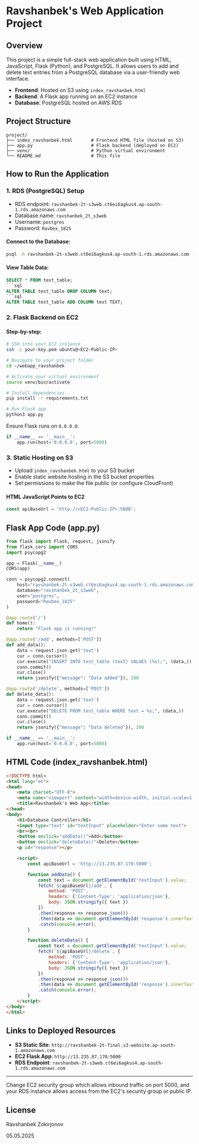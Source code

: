 # Ravshanbek's Web Application Project

## Overview

This project is a simple full-stack web application built using HTML, JavaScript, Flask (Python), and PostgreSQL. It allows users to add and delete text entries from a PostgreSQL database via a user-friendly web interface.

* **Frontend**: Hosted on S3 using `index_ravshanbek.html`
* **Backend**: A Flask app running on an EC2 instance
* **Database**: PostgreSQL hosted on AWS RDS

## Project Structure

```
project/
├── index_ravshanbek.html       # Frontend HTML file (hosted on S3)
├── app.py                      # Flask backend (deployed on EC2)
├── venv/                       # Python virtual environment
└── README.md                   # This file
```

## How to Run the Application

### 1. RDS (PostgreSQL) Setup

* RDS endpoint: `ravshanbek-2t-s3web.ct6ei6agkus4.ap-south-1.rds.amazonaws.com`
* Database name: `ravshanbek_2t_s3web`
* Username: `postgres`
* Password: `Ravbex_1825`

#### Connect to the Database:

```bash
psql -h ravshanbek-2t-s3web.ct6ei6agkus4.ap-south-1.rds.amazonaws.com -U postgres -d ravshanbek_2t_s3web
```

#### View Table Data:

```sql
SELECT * FROM test_table;
```sql
ALTER TABLE test_table DROP COLUMN text;
```sql
ALTER TABLE test_table ADD COLUMN text TEXT;
```


### 2. Flask Backend on EC2

#### Step-by-step:

```bash
# SSH into your EC2 instance
ssh -i your-key.pem ubuntu@<EC2-Public-IP>

# Navigate to your project folder
cd ~/webapp_ravshanbek

# Activate your virtual environment
source venv/bin/activate

# Install dependencies
pip install -r requirements.txt

# Run Flask app
python3 app.py
```

Ensure Flask runs on `0.0.0.0`:

```python
if __name__ == '__main__':
    app.run(host='0.0.0.0', port=5000)
```

### 3. Static Hosting on S3

* Upload `index_ravshanbek.html` to your S3 bucket
* Enable static website hosting in the S3 bucket properties
* Set permissions to make the file public (or configure CloudFront)

#### HTML JavaScript Points to EC2

```javascript
const apiBaseUrl = 'http://<EC2-Public-IP>:5000';
```

## Flask App Code (app.py)

```python
from flask import Flask, request, jsonify
from flask_cors import CORS
import psycopg2

app = Flask(__name__)
CORS(app)

conn = psycopg2.connect(
    host="ravshanbek-2t-s3web.ct6ei6agkus4.ap-south-1.rds.amazonaws.com",
    database="ravshanbek_2t_s3web",
    user="postgres",
    password="Ravbex_1825"
)

@app.route('/')
def home():
    return "Flask app is running!"

@app.route('/add', methods=['POST'])
def add_data():
    data = request.json.get('text')
    cur = conn.cursor()
    cur.execute("INSERT INTO test_table (text) VALUES (%s);", (data,))
    conn.commit()
    cur.close()
    return jsonify({"message": "Data added"}), 200

@app.route('/delete', methods=['POST'])
def delete_data():
    data = request.json.get('text')
    cur = conn.cursor()
    cur.execute("DELETE FROM test_table WHERE text = %s;", (data,))
    conn.commit()
    cur.close()
    return jsonify({"message": "Data deleted"}), 200

if __name__ == '__main__':
    app.run(host='0.0.0.0', port=5000)
```

## HTML Code (index\_ravshanbek.html)

```html
<!DOCTYPE html>
<html lang="en">
<head>
    <meta charset="UTF-8">
    <meta name="viewport" content="width=device-width, initial-scale=1.0">
    <title>Ravshanbek's Web App</title>
</head>
<body>
    <h1>Database Controller</h1>
    <input type="text" id="textInput" placeholder="Enter some text">
    <br><br>
    <button onclick="addData()">Add</button>
    <button onclick="deleteData()">Delete</button>
    <p id="response"></p>

    <script>
        const apiBaseUrl = 'http://13.235.87.170:5000';

        function addData() {
            const text = document.getElementById('textInput').value;
            fetch(`${apiBaseUrl}/add`, {
                method: 'POST',
                headers: {'Content-Type': 'application/json'},
                body: JSON.stringify({ text })
            })
            .then(response => response.json())
            .then(data => document.getElementById('response').innerText = data.message)
            .catch(console.error);
        }

        function deleteData() {
            const text = document.getElementById('textInput').value;
            fetch(`${apiBaseUrl}/delete`, {
                method: 'POST',
                headers: {'Content-Type': 'application/json'},
                body: JSON.stringify({ text })
            })
            .then(response => response.json())
            .then(data => document.getElementById('response').innerText = data.message)
            .catch(console.error);
        }
    </script>
</body>
</html>
```

## Links to Deployed Resources

* **S3 Static Site**: `http://ravshanbek-2t-final.s3-website.ap-south-1.amazonaws.com`
* **EC2 Flask App**: `http://13.235.87.170:5000`
* **RDS Endpoint**: `ravshanbek-2t-s3web.ct6ei6agkus4.ap-south-1.rds.amazonaws.com`

---

Change EC2 security group which allows inbound traffic on port 5000, and your RDS instance allows access from the EC2's security group or public IP.

## License
Ravshanbek Zokirjonov

05.05.2025
